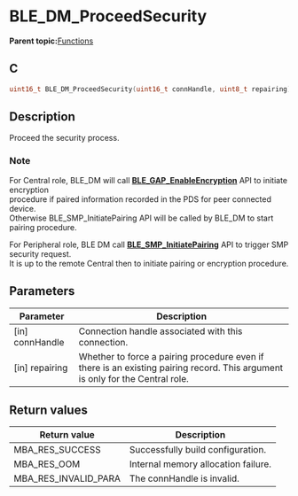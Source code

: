 # BLE\_DM\_ProceedSecurity

**Parent topic:**[Functions](GUID-C213A095-3AE2-4E42-8DA7-443CE189EE4C.md)

## C

```c
uint16_t BLE_DM_ProceedSecurity(uint16_t connHandle, uint8_t repairing);
```

## Description

Proceed the security process.

### Note

For Central role, BLE\_DM will call **[BLE\_GAP\_EnableEncryption](GUID-8EA5A7AE-F67D-4BEA-A37A-76866E1CDDEF.md)** API to initiate encryption<br />procedure if paired information recorded in the PDS for peer connected device.<br />Otherwise BLE\_SMP\_InitiatePairing API will be called by BLE\_DM to start pairing procedure.

For Peripheral role, BLE DM call **[BLE\_SMP\_InitiatePairing](GUID-8F2CEAE0-3C28-4A9B-8A69-166F2E5F2B67.md)** API to trigger SMP security request.<br />It is up to the remote Central then to initiate pairing or encryption procedure.

## Parameters

|Parameter|Description|
|---------|-----------|
|\[in\] connHandle|Connection handle associated with this connection.|
|\[in\] repairing|Whether to force a pairing procedure even if there is an existing pairing record. This argument is only for the Central role.|

## Return values

|Return value|Description|
|------------|-----------|
|MBA\_RES\_SUCCESS|Successfully build configuration.|
|MBA\_RES\_OOM|Internal memory allocation failure.|
|MBA\_RES\_INVALID\_PARA|The connHandle is invalid.|


